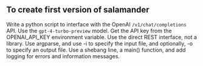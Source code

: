 ## To create first version of salamander

Write a python script to interface with the OpenAI `/v1/chat/completions` API. Use the `gpt-4-turbo-preview` model. Get the API key from the OPENAI_API_KEY environment variable. Use the direct REST interface, not a library. Use argparse, and use -i to specify the input file, and optionally, -o to specify an output file. Use a shebang line, a main() function, and add logging for errors and information messages.

